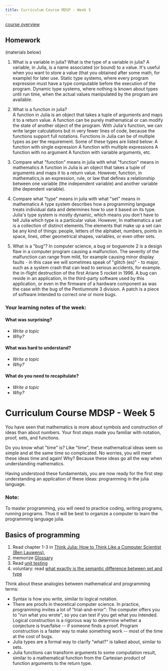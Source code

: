 ```yaml
---
title: Curriculum Course MDSP - Week 5
---
```


[course overview](../)

## Homework

(materials below)

1. What is a variable in julia? What is the type of a variable in julia?
A variable, in Julia, is a name associated (or bound) to a value. It's useful when you want to store a value (that you obtained after some math, for example) for later use.
Static type systems, where every program expression must have a type computable before the execution of the program. 
Dynamic type systems, where nothing is known about types until run time, when the actual values manipulated by the program are available. 

2. What is a function in julia?    
A function in Julia is an object that takes a tuple of arguments and maps it to a return value. A function can be purely mathematical or can modify the state of another object of the program.
With Julia's function, we can write larger calculations but in very fewer lines of code, because the functions support full notations.
Functions in Julia can be of multiple types as per the requirement. Some of these types are listed below:
A function with single expression
A function with multiple expressions
A function with no argument
A function with variable arguments, etc.

3. Compare what "function" means in julia with what "function" means in mathematics
A function in Julia is an object that takes a tuple of arguments and maps it to a return value. However, function, in mathematics,is an expression, rule, or law that defines a relationship between one variable (the independent variable) and another variable (the dependent variable).

4. Compare what "type" means in julia with what "set" means in mathematics
A type system describes how a programming language treats individual data and determines how to use it based on its type. Julia's type system is mostly dynamic, which means you don't have to tell Julia which type is a particular value. However, In mathematics a set is a collection of distinct elements.The elements that make up a set can be any kind of things: people, letters of the alphabet, numbers, points in space, lines, other geometrical shapes, variables, or even other sets. 

5. What is a "bug"?
In computer science, a bug or boguenote 2 is a design flaw in a computer program causing a malfunction.
The severity of the malfunction can range from mild, for example causing minor display faults - in this case we will sometimes speak of "glitch (es)" - to major, such as a system crash that can lead to serious accidents, for example. the in-flight destruction of the first Ariane 5 rocket in 1996.
A bug can reside in an application, in the third-party software used by this application, or even in the firmware of a hardware component as was the case with the bug of the Pentiumnote 3 division. A patch is a piece of software intended to correct one or more bugs.

### Your learning notes of the week:
#### What was surprising? 

- *Write a topic*
- *Why?*

#### What was hard to understand? 

- *Write a topic*
- *Why?*


#### What do you need to recapitulate?

- *Write a topic*
- *Why?*


# Curriculum Course MDSP - Week 5

You have seen that mathematics is more about symbols and construction of ideas than about numbers.
Your first steps made you familiar with notation, proof, sets, and functions.

Do you know what "time" is?
Like "time", these mathematical ideas seem so simple and at the same time so complicated.
No worries, you will meet these ideas time and again!
Why?
Because these ideas go all the way when understanding mathematics.

Having understood these fundamentals, you are now ready for the first step understanding an application of these ideas: programming in the julia language.

### Note:
To master programming, you will need to practice coding, writing programs, running programs.
Thus it will be best to organize a computer to learn the programming language julia.


## Basics of programming

1. Read chapter 1-3 in [Think Julia: How to Think Like a Computer Scientist (Ben Lauwens)](https://benlauwens.github.io/ThinkJulia.jl/latest/book.html),
2. memorize [Glossary](https://benlauwens.github.io/ThinkJulia.jl/latest/book.html#_glossary)
3. Read [unit testing](https://benlauwens.github.io/ThinkJulia.jl/latest/book.html#_unit_testing)
3. voluntary: read [what exactly is the semantic difference between set and type](https://cs.stackexchange.com/questions/91330/what-exactly-is-the-semantic-difference-between-set-and-type/91345?noredirect=1#comment197425_91345)

Think about these analogies between mathematical and programming terms:

- Syntax is how you write, similar to logical notation.
- There are proofs in theoretical computer science.
  In practice, programming invites a lot of "trial-and-error":
  The computer offers you to "run what you wrote", so you can test if you get what you intended.
  Logical construction is a rigorous way to determine whether a conjecture is true/false -- if someone finds a proof.
  Program construction is a faster way to make something work -- most of the time at the cost of bugs.
- Julia types are a formal way to clarify "what?" is talked about, similar to sets.
- Julia functions can transform arguments to some computation result, similar to a mathematical function from the Cartesian product of function arguments to the return type.

